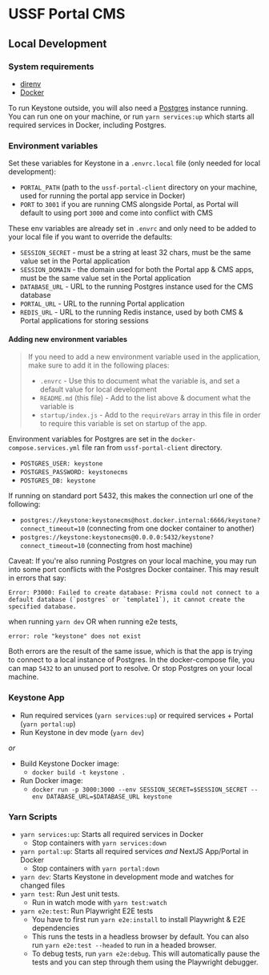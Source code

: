 # USSF Portal CMS

## Local Development

### System requirements

- [direnv](https://direnv.net/docs/hook.html)
- [Docker](https://www.docker.com/products/docker-desktop)

To run Keystone outside, you will also need a [Postgres](https://www.postgresql.org/download/) instance running. You can run one on your machine, or run `yarn services:up` which starts all required services in Docker, including Postgres.

### Environment variables

Set these variables for Keystone in a `.envrc.local` file (only needed for local development):

- `PORTAL_PATH` (path to the `ussf-portal-client` directory on your machine, used for running the portal app service in Docker)
- `PORT` to `3001` if you are running CMS alongside Portal, as Portal will default to using port `3000` and come into conflict with CMS

These env variables are already set in `.envrc` and only need to be added to your local file if you want to override the defaults:

- `SESSION_SECRET` - must be a string at least 32 chars, must be the same value set in the Portal application
- `SESSION_DOMAIN` - the domain used for both the Portal app & CMS apps, must be the same value set in the Portal application
- `DATABASE_URL` - URL to the running Postgres instance used for the CMS database
- `PORTAL_URL` - URL to the running Portal application
- `REDIS_URL` - URL to the running Redis instance, used by both CMS & Portal applications for storing sessions

#### Adding new environment variables

> If you need to add a new environment variable used in the application, make sure to add it in the following places:
>
> - `.envrc` - Use this to document what the variable is, and set a default value for local development
> - `README.md` (this file) - Add to the list above & document what the variable is
> - `startup/index.js` - Add to the `requireVars` array in this file in order to require this variable is set on startup of the app.

Environment variables for Postgres are set in the `docker-compose.services.yml` file ran from `ussf-portal-client` directory.

- `POSTGRES_USER: keystone`
- `POSTGRES_PASSWORD: keystonecms`
- `POSTGRES_DB: keystone`

If running on standard port 5432, this makes the connection url one of the following:

- `postgres://keystone:keystonecms@host.docker.internal:6666/keystone?connect_timeout=10` (connecting from one docker container to another)
- `postgres://keystone:keystonecms@0.0.0.0:5432/keystone?connect_timeout=10` (connecting from host machine)

Caveat: If you're also running Postgres on your local machine, you may run into some port conflicts with the Postgres Docker container. This may result in errors that say:

```
Error: P3000: Failed to create database: Prisma could not connect to a default database (`postgres` or `template1`), it cannot create the specified database.
```
when running `yarn dev` OR when running e2e tests, 
```
error: role "keystone" does not exist
```
Both errors are the result of the same issue, which is that the app is trying to connect to a local instance of Postgres.
In the docker-compose file, you can map `5432` to an unused port to resolve. Or stop Postgres on your local machine.

### Keystone App

- Run required services (`yarn services:up`) or required services + Portal (`yarn portal:up`)
- Run Keystone in dev mode (`yarn dev`)

_or_

- Build Keystone Docker image:
  - `docker build -t keystone .`
- Run Docker image:
  - `docker run -p 3000:3000 --env SESSION_SECRET=$SESSION_SECRET --env DATABASE_URL=$DATABASE_URL keystone`

### Yarn Scripts

- `yarn services:up`: Starts all required services in Docker
  - Stop containers with `yarn services:down`
- `yarn portal:up`: Starts all required services _and_ NextJS App/Portal in Docker
  - Stop containers with `yarn portal:down`
- `yarn dev`: Starts Keystone in development mode and watches for changed files
- `yarn test`: Run Jest unit tests.
  - Run in watch mode with `yarn test:watch`
- `yarn e2e:test`: Run Playwright E2E tests
  - You have to first run `yarn e2e:install` to install Playwright & E2E dependencies
  - This runs the tests in a headless browser by default. You can also run `yarn e2e:test --headed` to run in a headed browser.
  - To debug tests, run `yarn e2e:debug`. This will automatically pause the tests and you can step through them using the Playwright debugger.
